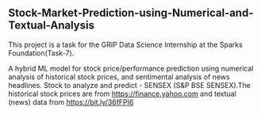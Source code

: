 ## Stock-Market-Prediction-using-Numerical-and-Textual-Analysis
This project is a task for the GRIP Data Science Internship at the Sparks Foundation(Task-7).

A hybrid ML model for stock price/performance prediction using numerical analysis of historical stock prices, and sentimental analysis of news headlines. Stock to analyze and predict - SENSEX (S&P BSE SENSEX).The historical stock prices are from https://finance.yahoo.com and textual (news) data from https://bit.ly/36fFPI6
